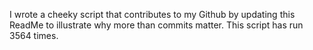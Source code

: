 I wrote a cheeky script that contributes to my Github by updating this ReadMe to illustrate why more than commits matter. This script has run 3564 times.